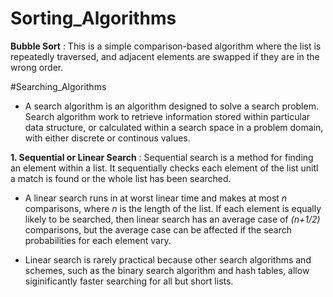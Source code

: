 # Sorting_Algorithms

**Bubble Sort** : This is a simple comparison-based algorithm where the list is repeatedly traversed, and adjacent elements are swapped if they are in the wrong order.

#Searching_Algorithms

- A search algorithm is an algorithm designed to solve a search problem. Search algorithm work to retrieve information stored within particular data structure, or calculated within a search space in a problem domain, with either discrete or continous values.

**1. Sequential or Linear Search** : Sequential search is a method for finding an element within a list. It sequentially checks each element of the list unitl a match is found or the whole list has been searched.

- A linear search runs in at worst linear time and makes at most _n_ comparisons, where _n_ is the length of the list. If each element is equally likely to be searched, then linear search has an average case of _(n+1/2)_ comparisons, but the average case can be affected if the search probabilities for each element vary.

- Linear search is rarely practical because other search algorithms and schemes, such as the binary search algorithm and hash tables, allow siginificantly faster searching for all but short lists.
